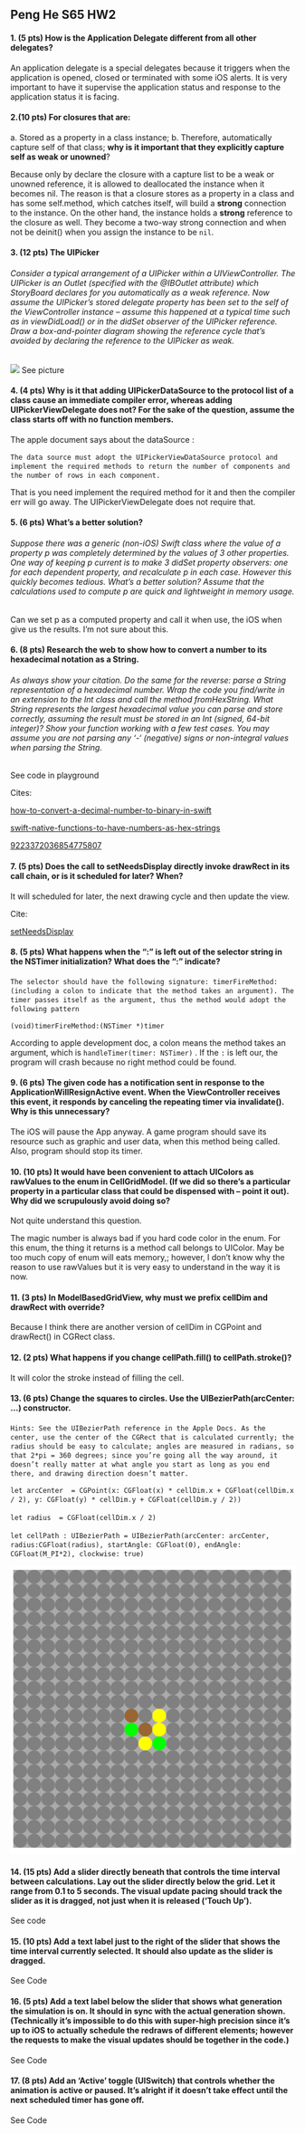 ## Peng He S65 HW2

#### 1. (5 pts) How is the Application Delegate different from all other delegates?

An application delegate is a special delegates because it triggers when the application is opened, closed or terminated with some iOS alerts. It is very important to have it supervise the application status and response to the application status it is facing.

#### 2.(10 pts) For closures that are:
a. Stored as a property in a class instance;
b. Therefore, automatically capture self of that class;
**why is it important that they explicitly capture self as weak or unowned**?

Because only by declare the closure with a capture list to be a weak or unowned reference, it is allowed to deallocated the instance when it becomes nil. The reason is that a closure stores as a property in a class and has some self.method, which catches itself, will build a **strong** connection to the instance. On the other hand, the instance holds a **strong** reference to the closure as well. They become a two-way strong connection and when not be deinit() when you assign the instance to be `nil`.

#### 3.  (12 pts) The UIPicker
###### Consider a typical arrangement of a UIPicker within a UIViewController. The UIPicker is an Outlet (specified with the @IBOutlet attribute) which StoryBoard declares for you automatically as a weak reference. Now assume the UIPicker’s stored delegate property has been set to the self of the ViewController instance – assume this happened at a typical time such as in viewDidLoad() or in the didSet observer of the UIPicker reference. Draw a box-and-pointer diagram showing the reference cycle that’s avoided by declaring the reference to the UIPicker as weak.

![](/Users/Penguin/Downloads/)
See picture 

#### 4. (4 pts) Why is it that adding UIPickerDataSource to the protocol list of a class cause an immediate compiler error, whereas adding UIPickerViewDelegate does not? For the sake of the question, assume the class starts off with no function members.

The apple document says about the dataSource :

	The data source must adopt the UIPickerViewDataSource protocol and implement the required methods to return the number of components and the number of rows in each component.

That is you need implement the required method for it and then the compiler err will go away. The UIPickerViewDelegate does not require that.

#### 5. (6 pts) What’s a better solution?
###### Suppose there was a generic (non-iOS) Swift class where the value of a property p was completely determined by the values of 3 other properties. One way of keeping p current is to make 3 didSet property observers: one for each dependent property, and recalculate p in each case. However this quickly becomes tedious. What’s a better solution? Assume that the calculations used to compute p are quick and lightweight in memory usage.

Can we set p as a computed property and call it when use, the iOS when give us the results. I’m not sure about this.


#### 6. (8 pts) Research the web to show how to convert a number to its hexadecimal notation as a String. 
###### As always show your citation. Do the same for the reverse: parse a String representation of a hexadecimal number. Wrap the code you find/write in an extension to the Int class and call the method fromHexString. What String represents the largest hexadecimal value you can parse and store correctly, assuming the result must be stored in an Int (signed, 64-bit integer)? Show your function working with a few test cases. You may assume you are not parsing any ‘-‘ (negative) signs or non-integral values when parsing the String.

See code in playground

Cites:

[how-to-convert-a-decimal-number-to-binary-in-swift](http://stackoverflow.com/questions/26181221/how-to-convert-a-decimal-number-to-binary-in-swift)

[swift-native-functions-to-have-numbers-as-hex-strings](http://stackoverflow.com/questions/27189338/swift-native-functions-to-have-numbers-as-hex-strings)

[9223372036854775807](https://en.wikipedia.org/wiki/9223372036854775807)

#### 7. (5 pts) Does the call to setNeedsDisplay directly invoke drawRect in its call chain, or is it scheduled for later? When?
It will scheduled for later, the next drawing cycle and then update the view. 

Cite: 

[setNeedsDisplay](https://developer.apple.com/library/prerelease/ios/documentation/UIKit/Reference/UIView_Class/#//apple_ref/occ/instm/UIView/setNeedsDisplay)

#### 8. (5 pts) What happens when the “:” is left out of the selector string in the NSTimer initialization? What does the “:” indicate?
	
	The selector should have the following signature: timerFireMethod: (including a colon to indicate that the method takes an argument). The timer passes itself as the argument, thus the method would adopt the following pattern
	
```
(void)timerFireMethod:(NSTimer *)timer
```

According to apple development doc, a colon means the method takes an argument, which is `handleTimer(timer: NSTimer)` .
If the `:` is left our, the program will crash because no right method could be found. 


#### 9. (6 pts) The given code has a notification sent in response to the ApplicationWillResignActive event. When the ViewController receives this event, it responds by canceling the repeating timer via invalidate(). Why is this unnecessary?

The iOS will pause the App anyway. A game program should save its resource such as graphic and user data, when this method being called. Also, program should stop its timer. 

#### 10. (10 pts) It would have been convenient to attach UIColors as rawValues to the enum in CellGridModel. (If we did so there’s a particular property in a particular class that could be dispensed with – point it out). Why did we scrupulously avoid doing so?

Not quite understand this question. 

The magic number is always bad if you hard code color in the enum. For this enum, the thing it returns is a method call belongs to UIColor. May be too much copy of enum will eats memory,; however, I don’t know why the reason to use rawValues but it is very easy to understand in the way it is now.

#### 11. (3 pts) In ModelBasedGridView, why must we prefix cellDim and drawRect with override?

Because I think there are another version of cellDim in CGPoint and drawRect() in CGRect class.

#### 12. (2 pts) What happens if you change cellPath.fill() to cellPath.stroke()?

It will color the stroke instead of filling the cell.

#### 13. (6 pts) Change the squares to circles. Use the UIBezierPath(arcCenter: …) constructor. 

	Hints: See the UIBezierPath reference in the Apple Docs. As the center, use the center of the CGRect that is calculated currently; the radius should be easy to calculate; angles are measured in radians, so that 2*pi = 360 degrees; since you’re going all the way around, it doesn’t really matter at what angle you start as long as you end there, and drawing direction doesn’t matter.

```
let arcCenter  = CGPoint(x: CGFloat(x) * cellDim.x + CGFloat(cellDim.x / 2), y: CGFloat(y) * cellDim.y + CGFloat(cellDim.y / 2))

let radius  = CGFloat(cellDim.x / 2)

let cellPath : UIBezierPath = UIBezierPath(arcCenter: arcCenter, radius:CGFloat(radius), startAngle: CGFloat(0), endAngle: CGFloat(M_PI*2), clockwise: true)
```
![Circle](./circle.png)
#### 14. (15 pts) Add a slider directly beneath that controls the time interval between calculations. Lay out the slider directly below the grid. Let it range from 0.1 to 5 seconds. The visual update pacing should track the slider as it is dragged, not just when it is released (‘Touch Up’).

See code

#### 15. (10 pts) Add a text label just to the right of the slider that shows the time interval currently selected. It should also update as the slider is dragged.

See Code

#### 16. (5 pts) Add a text label below the slider that shows what generation the simulation is on. It should in sync with the actual generation shown. (Technically it’s impossible to do this with super-high precision since it’s up to iOS to actually schedule the redraws of different elements; however the requests to make the visual updates should be together in the code.)

See Code

#### 17. (8 pts) Add an ‘Active’ toggle (UISwitch) that controls whether the animation is active or paused. It’s alright if it doesn’t take effect until the next scheduled timer has gone off.

See Code
